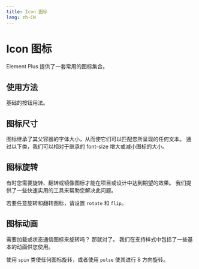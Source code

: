 ```yaml
---
title: Icon 图标
lang: zh-CN
---
```


# Icon 图标

Element Plus 提供了一套常用的图标集合。

## 使用方法

基础的按钮用法。
<code src="./basic.tsx"></code>

## 图标尺寸

图标继承了其父容器的字体大小，从而使它们可以匹配您所呈现的任何文本。 通过以下类，我们可以相对于继承的 font-size 增大或减小图标的大小。
<code src="./sizes.tsx"></code>

## 图标旋转

有时您需要旋转、翻转或镜像图标才能在项目或设计中达到期望的效果。 我们提供了一些快速实用的工具来帮助您解决此问题。

若要任意旋转和翻转图标，请设置 `rotate` 和 `flip`。
<code src="./rotate.tsx"></code>

## 图标动画

需要加载或状态通信图标来旋转吗？ 那就对了。 我们在支持样式中包括了一些基本的动画供您使用。

使用 `spin` 类使任何图标旋转，或者使用 `pulse` 使其进行 8 方向旋转。
<code src="./animate.tsx"></code>

<!-- ## API

### 属性

| 属性名 | 说明                        | 类型                  | 默认值       |
| ------ | --------------------------- | --------------------- | ------------ |
| color  | svg 的 fill 颜色            | `string`             | 继承颜色     |
| size   | SVG 图标的大小，size x size | `number` / `string` | 继承字体大小 |

### Slots

| 名称    | 说明           |
| ------- | -------------- |
| default | 自定义默认内容 | -->
